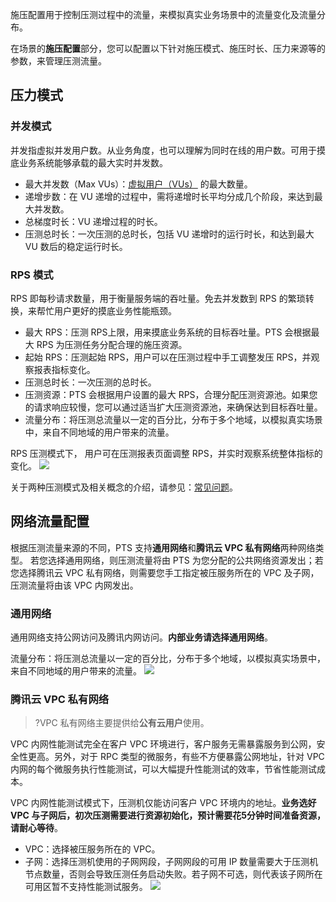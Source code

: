 施压配置用于控制压测过程中的流量，来模拟真实业务场景中的流量变化及流量分布。

在场景的**施压配置**部分，您可以配置以下针对施压模式、施压时长、压力来源等的参数，来管理压测流量。

## 压力模式

### 并发模式
并发指虚拟并发用户数。从业务角度，也可以理解为同时在线的用户数。可用于摸底业务系统能够承载的最大实时并发数。

- 最大并发数（Max VUs）：[虚拟用户（VUs）](https://iwiki.woa.com/pages/viewpage.action?pageId=1461754871#vus) 的最大数量。
- 递增步数：在 VU 递增的过程中，需将递增时长平均分成几个阶段，来达到最大并发数。
- 总梯度时长：VU 递增过程的时长。
- 压测总时长：一次压测的总时长，包括 VU 递增时的运行时长，和达到最大 VU 数后的稳定运行时长。

### RPS 模式
RPS 即每秒请求数量，用于衡量服务端的吞吐量。免去并发数到 RPS 的繁琐转换，来帮忙用户更好的摸底业务性能瓶颈。

- 最大 RPS：压测 RPS上限，用来摸底业务系统的目标吞吐量。PTS 会根据最大 RPS 为压测任务分配合理的施压资源。
- 起始 RPS：压测起始 RPS，用户可以在压测过程中手工调整发压 RPS，并观察报表指标变化。
- 压测总时长：一次压测的总时长。
- 压测资源：PTS 会根据用户设置的最大 RPS，合理分配压测资源池。如果您的请求响应较慢，您可以通过适当扩大压测资源池，来确保达到目标吞吐量。
- 流量分布：将压测总流量以一定的百分比，分布于多个地域，以模拟真实场景中，来自不同地域的用户带来的流量。

RPS 压测模式下， 用户可在压测报表页面调整 RPS，并实时观察系统整体指标的变化。
![](https://qcloudimg.tencent-cloud.cn/raw/e33857a3caa50575636c90ff7ef40af0.png)

关于两种压测模式及相关概念的介绍，请参见：[常见问题](https://cloud.tencent.com/document/product/1484/68210)。


## 网络流量配置
根据压测流量来源的不同，PTS 支持**通用网络**和**腾讯云 VPC 私有网络**两种网络类型。
若您选择通用网络，则压测流量将由 PTS 为您分配的公共网络资源发出；若您选择腾讯云 VPC 私有网络，则需要您手工指定被压服务所在的 VPC 及子网，压测流量将由该 VPC 内网发出。

### 通用网络
通用网络支持公网访问及腾讯内网访问。**内部业务请选择通用网络**。

流量分布：将压测总流量以一定的百分比，分布于多个地域，以模拟真实场景中，来自不同地域的用户带来的流量。
![](https://qcloudimg.tencent-cloud.cn/raw/5e822f2f71cc62a9274b3678206d47ba.png)

### 腾讯云 VPC 私有网络
>?VPC 私有网络主要提供给**公有云用户**使用。

VPC 内网性能测试完全在客户 VPC 环境进行，客户服务无需暴露服务到公网，安全性更高。另外，对于 RPC 类型的微服务，有些不方便暴露公网地址，针对 VPC 内网的每个微服务执行性能测试，可以大幅提升性能测试的效率，节省性能测试成本。

VPC 内网性能测试模式下，压测机仅能访问客户 VPC 环境内的地址。**业务选好 VPC 与子网后，初次压测需要进行资源初始化，预计需要花5分钟时间准备资源，请耐心等待**。
- VPC：选择被压服务所在的 VPC。
- 子网：选择压测机使用的子网网段，子网网段的可用 IP 数量需要大于压测机节点数量，否则会导致压测任务启动失败。若子网不可选，则代表该子网所在可用区暂不支持性能测试服务。
  ![](https://qcloudimg.tencent-cloud.cn/raw/61156e1bf22a9b0caa73dfdbc187c1b8.png)
